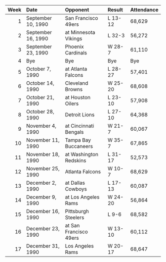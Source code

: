 |   Week | Date               | Opponent               | Result   | Attendance   |
|-------:|:-------------------|:-----------------------|:---------|:-------------|
|      1 | September 10, 1990 | San Francisco 49ers    | L 13-12  | 68,629       |
|      2 | September 16, 1990 | at Minnesota Vikings   | L 32-3   | 56,272       |
|      3 | September 23, 1990 | Phoenix Cardinals      | W 28-7   | 61,110       |
|      4 | Bye                | Bye                    | Bye      | Bye          |
|      5 | October 7, 1990    | at Atlanta Falcons     | L 28-27  | 57,401       |
|      6 | October 14, 1990   | Cleveland Browns       | W 25-20  | 68,608       |
|      7 | October 21, 1990   | at Houston Oilers      | L 23-10  | 57,908       |
|      8 | October 28, 1990   | Detroit Lions          | L 27-10  | 64,368       |
|      9 | November 4, 1990   | at Cincinnati Bengals  | W 21-7   | 60,067       |
|     10 | November 11, 1990  | Tampa Bay Buccaneers   | W 35-7   | 67,865       |
|     11 | November 18, 1990  | at Washington Redskins | L 31-17  | 52,573       |
|     12 | November 25, 1990  | Atlanta Falcons        | W 10-7   | 68,629       |
|     13 | December 2, 1990   | at Dallas Cowboys      | L 17-13  | 60,087       |
|     14 | December 9, 1990   | at Los Angeles Rams    | W 24-20  | 56,864       |
|     15 | December 16, 1990  | Pittsburgh Steelers    | L 9-6    | 68,582       |
|     16 | December 23, 1990  | at San Francisco 49ers | W 13-10  | 60,112       |
|     17 | December 31, 1990  | Los Angeles Rams       | W 20-17  | 68,647       |